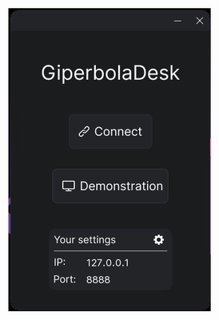 <picture>
  <source media="(prefers-color-scheme: dark)" srcset="https://raw.githubusercontent.com/GiperB0la/Desk/main/Screens/Screen1.jpg">
  <source media="(prefers-color-scheme: light)" srcset="https://raw.githubusercontent.com/GiperB0la/Desk/main/Screens/Screen1.jpg">
  <img alt="Screen" src="https://raw.githubusercontent.com/GiperB0la/Desk/main/Screens/Screen1.jpg">
</picture>

